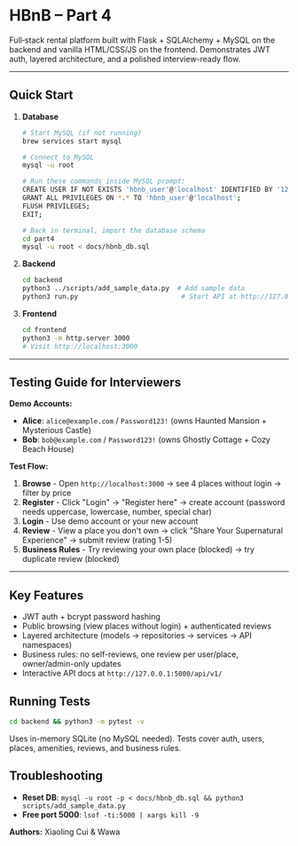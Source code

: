 # HBnB – Part 4

Full‑stack rental platform built with Flask + SQLAlchemy + MySQL on the backend and vanilla HTML/CSS/JS on the frontend. Demonstrates JWT auth, layered architecture, and a polished interview-ready flow.

---

## Quick Start

1. **Database**
   ```bash
   # Start MySQL (if not running)
   brew services start mysql

   # Connect to MySQL
   mysql -u root

   # Run these commands inside MySQL prompt:
   CREATE USER IF NOT EXISTS 'hbnb_user'@'localhost' IDENTIFIED BY '1234';
   GRANT ALL PRIVILEGES ON *.* TO 'hbnb_user'@'localhost';
   FLUSH PRIVILEGES;
   EXIT;

   # Back in terminal, import the database schema
   cd part4
   mysql -u root < docs/hbnb_db.sql
   ```

2. **Backend**
   ```bash
   cd backend
   python3 ../scripts/add_sample_data.py  # Add sample data
   python3 run.py                          # Start API at http://127.0.0.1:5000
   ```

3. **Frontend**
   ```bash
   cd frontend
   python3 -m http.server 3000
   # Visit http://localhost:3000
   ```

---

## Testing Guide for Interviewers

**Demo Accounts:**
- **Alice**: `alice@example.com` / `Password123!` (owns Haunted Mansion + Mysterious Castle)
- **Bob**: `bob@example.com` / `Password123!` (owns Ghostly Cottage + Cozy Beach House)

**Test Flow:**
1. **Browse** - Open `http://localhost:3000` → see 4 places without login → filter by price
2. **Register** - Click "Login" → "Register here" → create account (password needs uppercase, lowercase, number, special char)
3. **Login** - Use demo account or your new account
4. **Review** - View a place you don't own → click "Share Your Supernatural Experience" → submit review (rating 1-5)
5. **Business Rules** - Try reviewing your own place (blocked) → try duplicate review (blocked)

---

## Key Features
- JWT auth + bcrypt password hashing
- Public browsing (view places without login) + authenticated reviews
- Layered architecture (models → repositories → services → API namespaces)
- Business rules: no self-reviews, one review per user/place, owner/admin-only updates
- Interactive API docs at `http://127.0.0.1:5000/api/v1/`

## Running Tests
```bash
cd backend && python3 -m pytest -v
```
Uses in-memory SQLite (no MySQL needed). Tests cover auth, users, places, amenities, reviews, and business rules.

## Troubleshooting
- **Reset DB**: `mysql -u root -p < docs/hbnb_db.sql && python3 scripts/add_sample_data.py`
- **Free port 5000**: `lsof -ti:5000 | xargs kill -9`

**Authors:** Xiaoling Cui & Wawa
